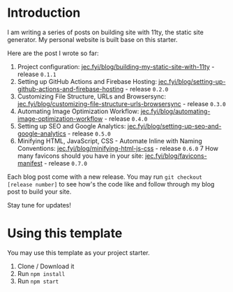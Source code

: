 # Introduction

I am writing a series of posts on building site with 11ty, the static site generator. My personal website is built base on this starter.

Here are the post I wrote so far:

1. Project configuration: [jec.fyi/blog/building-my-static-site-with-11ty](https://jec.fyi/blog/building-my-static-site-with-11ty) - release `0.1.1`
2. Setting up GitHub Actions and Firebase Hosting: [jec.fyi/blog/setting-up-github-actions-and-firebase-hosting](https://jec.fyi/blog/setting-up-github-actions-and-firebase-hosting) - release `0.2.0`
3. Customizing File Structure, URLs and Browsersync: [jec.fyi/blog/customizing-file-structure-urls-browsersync](https://jec.fyi/blog/customizing-file-structure-urls-browsersync) - release `0.3.0`
4. Automating Image Optimization Workflow: [jec.fyi/blog/automating-image-optimization-workflow](https://jec.fyi/blog/automating-image-optimization-workflow) - release `0.4.0`
5. Setting up SEO and Google Analytics: [jec.fyi/blog/setting-up-seo-and-google-analytics](https://jec.fyi/blog/setting-up-seo-and-google-analytics) - release `0.5.0`
6. Minifying HTML, JavaScript, CSS - Automate Inline with Naming Conventions: [jec.fyi/blog/minifying-html-js-css](https://jec.fyi/blog/minifying-html-js-css) - release `0.6.0`
7 How many favicons should you have in your site: [jec.fyi/blog/favicons-manifest](https://jec.fyi/blog/favicons-manifest) - release `0.7.0`

Each blog post come with a new release. You may run `git checkout [release number]` to see how's the code like and follow through my blog post to build your site.  

Stay tune for updates!


# Using this template
You may use this template as your project starter.

1. Clone / Download it
2. Run `npm install`
3. Run `npm start`
